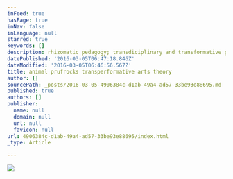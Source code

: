 ```yaml
---
inFeed: true
hasPage: true
inNav: false
inLanguage: null
starred: true
keywords: []
description: rhizomatic pedagogy; transdiciplinary and transformative performance across disciplines and meta queer liberatory art praxis
datePublished: '2016-03-05T06:47:18.846Z'
dateModified: '2016-03-05T06:46:56.567Z'
title: animal prufrocks transperformative arts theory
author: []
sourcePath: _posts/2016-03-05-4906384c-d1ab-49a4-ad57-33be93e88695.md
published: true
authors: []
publisher:
  name: null
  domain: null
  url: null
  favicon: null
url: 4906384c-d1ab-49a4-ad57-33be93e88695/index.html
_type: Article

---
```

![](https://the-grid-user-content.s3-us-west-2.amazonaws.com/e06b77c0-52ce-41a7-b06c-f0f26c64b23c.png)